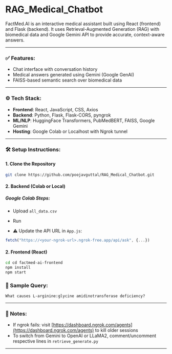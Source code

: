 # RAG_Medical_Chatbot

FactMed.AI is an interactive medical assistant built using React (frontend) and Flask (backend).
It uses Retrieval-Augmented Generation (RAG) with biomedical data and Google Gemini API to provide accurate, context-aware answers.

---
### ✅ Features:

* Chat interface with conversation history
* Medical answers generated using Gemini (Google GenAI)
* FAISS-based semantic search over biomedical data

---

### ⚙️ Tech Stack:

* **Frontend**: React, JavaScript, CSS, Axios
* **Backend**: Python, Flask, Flask-CORS, pyngrok
* **ML/NLP**: HuggingFace Transformers, PubMedBERT, FAISS, Google Gemini
* **Hosting**: Google Colab or Localhost with Ngrok tunnel

---

### 🛠️ Setup Instructions:

#### 1. Clone the Repository

```bash
git clone https://github.com/poojavguttal/RAG_Medical_Chatbot.git
```


#### 2. Backend (Colab or Local)

##### Google Colab Steps:

* Upload `all_data.csv`
* Run

* ⚠️ Update the API URL in `App.js`:

```js
fetch("https://<your-ngrok-url>.ngrok-free.app/api/ask", {...})
```

#### 2. Frontend (React)

```bash
cd cd factmed-ai-frontend
npm install
npm start
```

### 🧪 Sample Query:

```
What causes L-arginine:glycine amidinotransferase deficiency?
```


---

### 📝 Notes:

* If ngrok fails: visit [https://dashboard.ngrok.com/agents](https://dashboard.ngrok.com/agents) to kill older sessions
* To switch from Gemini to OpenAI or LLaMA2, comment/uncomment respective lines in `retrieve_generate.py`

---









